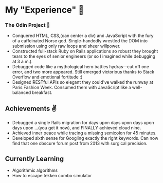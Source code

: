 # My "Experience" 📖

### The Odin Project 📜
- Conquered HTML, CSS,(can center a div) and JavaScript with the fury of a caffeinated Norse god. Single-handedly wrestled the DOM into submission using only raw loops and sheer willpower.
- Constructed full-stack Ruby on Rails applications so robust they brought tears to the eyes of senior engineers (or so I imagined while debugging at 3 a.m.).
- Debugged code like a mythological hero battles hydras—cut off one error, and two more appeared. Still emerged victorious thanks to Stack Overflow and emotional fortitude :)
- Designed RESTful APIs so elegant they could've walked the runway at Paris Fashion Week. Consumed them with JavaScript like a well-balanced breakfast.

## Achievements ✌️
- Debugged a single Rails migration for days upon days upon days upon days upon ...(you get it now), and FINALLY achieved cloud nine.
- Achieved inner peace while tracing a missing semicolon for 45 minutes.
- Developed sixth sense for Googling exactly the right keywords. Can now find that one obscure forum post from 2013 with surgical precision.

## Currently Learning
- Algorithmic algorithms
- How to escape tekken combo simulator
